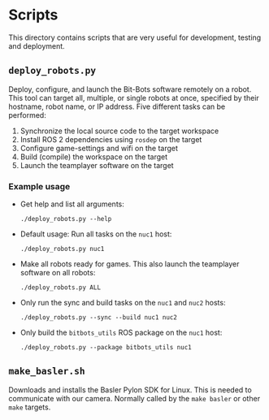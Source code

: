 # Scripts

This directory contains scripts that are very useful for development, testing and deployment.

## `deploy_robots.py`

Deploy, configure, and launch the Bit-Bots software remotely on a robot.
This tool can target all, multiple, or single robots at once, specified by their hostname, robot name, or IP address.
Five different tasks can be performed:

1. Synchronize the local source code to the target workspace
2. Install ROS 2 dependencies using `rosdep` on the target
3. Configure game-settings and wifi on the target
4. Build (compile) the workspace on the target
5. Launch the teamplayer software on the target

### Example usage

- Get help and list all arguments:

    ```shell
    ./deploy_robots.py --help
    ```

- Default usage: Run all tasks on the `nuc1` host:

    ```shell
    ./deploy_robots.py nuc1
    ```

- Make all robots ready for games. This also launch the teamplayer software on all robots:

    ```shell
    ./deploy_robots.py ALL
    ```

- Only run the sync and build tasks on the `nuc1` and `nuc2` hosts:

    ```shell
    ./deploy_robots.py --sync --build nuc1 nuc2
    ```

- Only build the `bitbots_utils` ROS package on the `nuc1` host:

    ```shell
    ./deploy_robots.py --package bitbots_utils nuc1
    ```

## `make_basler.sh`

Downloads and installs the Basler Pylon SDK for Linux. This is needed to communicate with our camera. Normally called by the `make basler` or other `make` targets.

